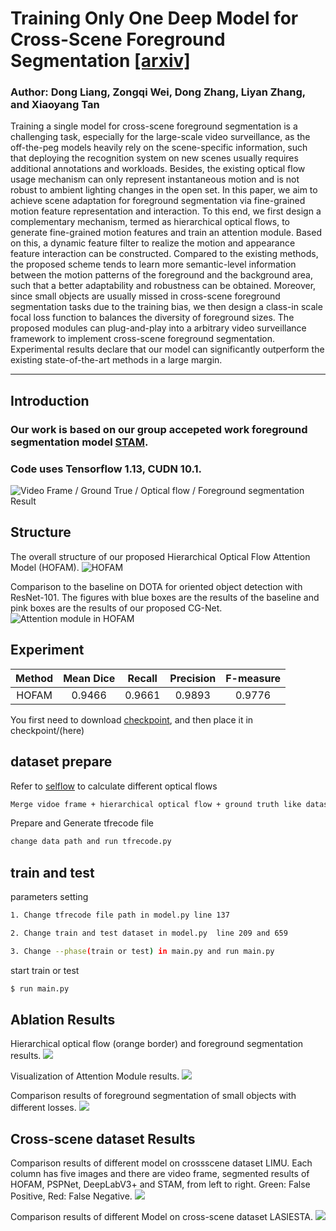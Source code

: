 # Training Only One Deep Model for Cross-Scene Foreground Segmentation [[arxiv]](https://github.com/ZHANGDONG-NJUST/HOFAM)

### Author: Dong Liang, Zongqi Wei, Dong Zhang, Liyan Zhang, and Xiaoyang Tan

Training a single model for cross-scene foreground segmentation is a challenging task, especially for the large-scale video surveillance, as the off-the-peg models heavily rely on the scene-specific information, such that deploying the recognition system on new scenes usually requires additional annotations and workloads. Besides, the existing optical flow usage mechanism can only represent instantaneous motion and is not robust to ambient lighting changes in the open set. In this paper, we aim to achieve scene adaptation for foreground segmentation via fine-grained motion feature representation and interaction. To this end, we first design a complementary mechanism, termed as hierarchical optical flows, to generate fine-grained motion features and train an attention module. Based on this, a dynamic feature filter to realize the motion and appearance feature interaction can be constructed. Compared to the existing methods, the proposed scheme tends to learn more semantic-level information between the motion patterns of the foreground and the background area, such that a better adaptability and robustness can be obtained. Moreover, since small objects are usually missed in cross-scene foreground segmentation tasks due to the training bias, we then design a class-in scale focal loss function to balances the diversity of foreground sizes. The proposed modules can plug-and-play into a arbitrary video surveillance framework to implement cross-scene foreground segmentation. Experimental results declare that our model can significantly outperform the existing state-of-the-art methods in a large margin.

****
## Introduction
### Our work is based on our group accepeted work foreground segmentation model [STAM](https://www.mdpi.com/1424-8220/19/23/5142).
### Code uses Tensorflow 1.13, CUDN 10.1.

![Video Frame / Ground True / Optical flow / Foreground segmentation Result](https://weizongqi.github.io/HOFAM/show/test_0055.png)

## Structure
The overall structure of our proposed Hierarchical Optical Flow Attention Model (HOFAM).
![HOFAM](/show/hofam.png)

 Comparison to the baseline on DOTA for oriented object detection with ResNet-101. The figures with blue boxes are the results of the baseline and pink boxes are the results of our proposed CG-Net.
![Attention module in HOFAM](/show/atten.png)

## Experiment

|Method|Mean Dice|Recall|Precision|F-measure|
|:---:|:---:|:---:|:---:|:---:|
|HOFAM|0.9466|0.9661|0.9893|0.9776|

You first need to download [checkpoint](https://drive.google.com/file/d/1RodI2WjeG7X28T1kSTRppGmvSX95CUO8/view?usp=sharing), and then place it in checkpoint/(here)


## dataset prepare
Refer to [selflow](https://github.com/ppliuboy/SelFlow) to calculate different optical flows
```sh
Merge vidoe frame + hierarchical optical flow + ground truth like dataset/demo_data/test_000155.png
```
Prepare and Generate tfrecode file
```sh
change data path and run tfrecode.py
```

## train and test
parameters setting
```sh
1. Change tfrecode file path in model.py line 137

2. Change train and test dataset in model.py  line 209 and 659

3. Change --phase(train or test) in main.py and run main.py

```
start train or test
```sh
$ run main.py
```

## Ablation Results
Hierarchical optical flow (orange border) and foreground segmentation results.
![](/show/hop.png)

Visualization of Attention Module results.
![](/show/seg_atten.png)

Comparison results of foreground segmentation of
small objects with different losses.
![](/show/seg_loss.png)

## Cross-scene dataset Results
Comparison results of different model on crossscene dataset LIMU. Each column has five images and there are video frame, segmented results of HOFAM, PSPNet,
DeepLabV3+ and STAM, from left to right. Green: False Positive, Red: False Negative.
![](/show/seg_limu.png)

Comparison results of different Model on cross-scene
dataset LASIESTA.
![](/show/seg_la.png)